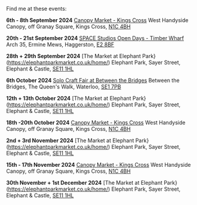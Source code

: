 Find me at these events:

**6th - 8th September 2024**
[Canopy Market - Kings Cross](https://canopymarket.co.uk)
West Handyside Canopy, off Granay Square, Kings Cross, [N1C 4BH](https://maps.app.goo.gl/f5nJ5KAdtoPUWQJW7)

**20th - 21st September 2024**
[SPACE Studios Open Days - Timber Wharf](https://spacestudios.org.uk/events/september-open-studios-2024/)
Arch 35, Ermine Mews, Haggerston, [E2 8BF](https://maps.app.goo.gl/38rLRs21u8pgssw78)

**28th + 29th September 2024**
[The Market at Elephant Park}(https://elephantparkmarket.co.uk/home/)
Elephant Park, Sayer Street, Elephant & Castle, [SE11 1HL](https://maps.app.goo.gl/sN7LdZPQQB6DfP7W7)

**6th October 2024**
[Solo Craft Fair at Between the Bridges](http://www.solocraftfair.com/upcomingevents/2024/5/12/south-bank-summer-market-w59tw-2bpln-arj3h-erx6n)
Between the Bridges, The Queen's Walk, Waterloo, [SE1 7PB ](https://maps.app.goo.gl/4prGf8xPzGQ9WPQ6A)

**12th + 13th October 2024**
[The Market at Elephant Park}(https://elephantparkmarket.co.uk/home/)
Elephant Park, Sayer Street, Elephant & Castle, [SE11 1HL](https://maps.app.goo.gl/sN7LdZPQQB6DfP7W7)

**18th -20th October 2024**
[Canopy Market - Kings Cross](https://canopymarket.co.uk)
West Handyside Canopy, off Granay Square, Kings Cross, [N1C 4BH](https://maps.app.goo.gl/f5nJ5KAdtoPUWQJW7)

**2nd + 3rd November 2024**
[The Market at Elephant Park}(https://elephantparkmarket.co.uk/home/)
Elephant Park, Sayer Street, Elephant & Castle, [SE11 1HL](https://maps.app.goo.gl/sN7LdZPQQB6DfP7W7)

**15th - 17th November 2024**
[Canopy Market - Kings Cross](https://canopymarket.co.uk)
West Handyside Canopy, off Granay Square, Kings Cross, [N1C 4BH](https://maps.app.goo.gl/f5nJ5KAdtoPUWQJW7)

**30th November + 1st December 2024**
[The Market at Elephant Park}(https://elephantparkmarket.co.uk/home/)
Elephant Park, Sayer Street, Elephant & Castle, [SE11 1HL](https://maps.app.goo.gl/sN7LdZPQQB6DfP7W7)

